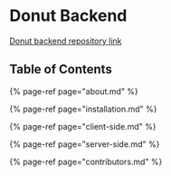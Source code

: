 # Donut Backend

[Donut backend repository link](https://github.com/codeuino/social-platform-donut-backend/) 

## Table of Contents

{% page-ref page="about.md" %}

{% page-ref page="installation.md" %}

{% page-ref page="client-side.md" %}

{% page-ref page="server-side.md" %}

{% page-ref page="contributors.md" %}



